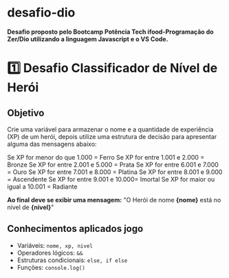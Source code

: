 # desafio-dio
**Desafio proposto pelo Bootcamp Potência Tech ifood-Programação do Zer/Dio utilizando a linguagem Javascript e o VS Code.**

# 1️⃣ Desafio Classificador de Nível de Herói
## Objetivo

Crie uma variável para armazenar o nome e a quantidade de experiência (XP) de um herói, depois utilize uma estrutura de decisão para apresentar alguma das mensagens abaixo:

Se XP for menor do que 1.000 = Ferro
Se XP for entre 1.001 e 2.000 = Bronze
Se XP for entre 2.001 e 5.000 = Prata
Se XP for entre 6.001 e 7.000 = Ouro
Se XP for entre 7.001 e 8.000 = Platina
Se XP for entre 8.001 e 9.000 = Ascendente
Se XP for entre 9.001 e 10.000= Imortal
Se XP for maior ou igual a 10.001 = Radiante

**Ao final deve se exibir uma mensagem:**
"O Herói de nome **{nome}** está no nível de **{nivel}**"

## Conhecimentos aplicados jogo

- Variáveis: `nome, xp, nivel` 
- Operadores lógicos: `&&`  
- Estruturas condicionais: `else, if else`
- Funções: `console.log()`

 
